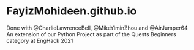 # FayizMohideen.github.io

Done with @CharlieLawrenceBell, @MikeYiminZhou and @AirJumper64  
An extension of our Python Project as part of the Quests Beginners category at EngHack 2021
